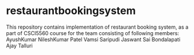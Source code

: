 # restaurantbookingsystem

This repository contains implementation of restaurant booking system, as a part of CSCI5560 course for the team consisting of following members:
AyushKumar NileshKumar Patel
Vamsi Saripudi
Jaswant Sai Bondalapati
Ajay Talluri
